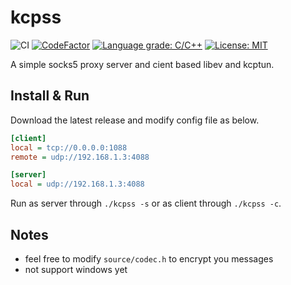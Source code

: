 # kcpss 
![CI](https://github.com/cppwanderboy/kcpss/workflows/CI/badge.svg?branch=master)
[![CodeFactor](https://www.codefactor.io/repository/github/cppwanderboy/kcpss/badge/master)](https://www.codefactor.io/repository/github/cppwanderboy/kcpss/overview/master)
[![Language grade: C/C++](https://img.shields.io/lgtm/grade/cpp/g/cppwanderboy/kcpss.svg?logo=lgtm&logoWidth=18)](https://lgtm.com/projects/g/cppwanderboy/kcpss/context:cpp)
[![License: MIT](https://img.shields.io/badge/License-MIT-blue.svg)](https://github.com/technote-space/release-github-actions/blob/master/LICENSE)

A simple socks5 proxy server and cient based libev and kcptun.

## Install & Run
Download the latest release and modify config file as below.
``` ini
[client]
local = tcp://0.0.0.0:1088
remote = udp://192.168.1.3:4088

[server]
local = udp://192.168.1.3:4088
```
Run as server through `./kcpss -s` or as client through `./kcpss -c`.

## Notes
* feel free to modify `source/codec.h` to encrypt you messages
* not support windows yet
